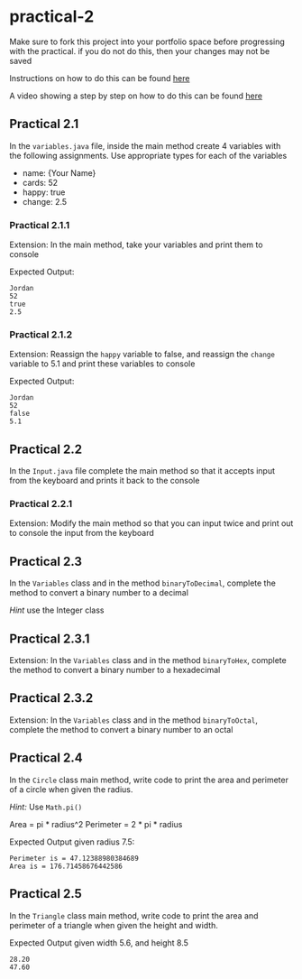 # practical-2

Make sure to fork this project into your portfolio space before progressing 
with the practical. if you do not do this, then your changes may not be saved

Instructions on how to do this can be found [here](https://ncl.instructure.com/courses/24644/pages/forking-or-cloning-a-project?module_item_id=1228552)

A video showing a step by step on how to do this can be found [here](https://web.microsoftstream.com/video/4ecb0839-6fd9-48bc-b563-3ab2122ef011)

## Practical 2.1

In the `variables.java` file, inside the main method create 4 variables with
the following assignments. Use appropriate types for each of the variables

- name: {Your Name}
- cards: 52
- happy: true
- change: 2.5

### Practical 2.1.1

Extension: In the main method, take your variables and print them to console

Expected Output:

```
Jordan
52
true
2.5
```

### Practical 2.1.2

Extension: Reassign the `happy` variable to false, and reassign the `change`
variable to 5.1 and print these variables to console

Expected Output:

```
Jordan
52
false
5.1
```

## Practical 2.2

In the `Input.java` file complete the main method so that it accepts input from
the keyboard and prints it back to the console

### Practical 2.2.1

Extension: Modify the main method so that you can input twice and print out to
console the input from the keyboard

## Practical 2.3

In the `Variables` class and in the method `binaryToDecimal`, complete the
 method to convert a binary number to a decimal
 
*Hint* use the Integer class

## Practical 2.3.1

Extension: In the `Variables` class and in the method `binaryToHex`, complete
 the method to convert a binary number to a hexadecimal
 
## Practical 2.3.2

Extension: In the `Variables` class and in the method `binaryToOctal`, complete
 the method to convert a binary number to an octal

## Practical 2.4

In the `Circle` class main method, write code to print the area and perimeter
 of a circle when given the radius.
 
 *Hint:* Use `Math.pi()`

Area = pi * radius^2
Perimeter = 2 * pi * radius

Expected Output given radius 7.5:

```
Perimeter is = 47.12388980384689                                                                              
Area is = 176.71458676442586
```

## Practical 2.5

In the `Triangle` class main method, write code to print the area and perimeter
 of a triangle when given the height and width.
 
 Expected Output given width 5.6, and height 8.5
 
```
28.20 
47.60 
```